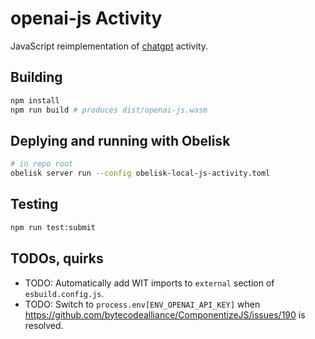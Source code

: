 # openai-js Activity

JavaScript reimplementation of [chatgpt](../chatgpt/) activity.

## Building
```sh
npm install
npm run build # produces dist/openai-js.wasm
```

## Deplying and running with Obelisk
```sh
# in repo root
obelisk server run --config obelisk-local-js-activity.toml
```

## Testing
```sh
npm run test:submit
```

## TODOs, quirks

* TODO: Automatically add  WIT imports to `external` section of `esbuild.config.js`.
* TODO: Switch to `process.env[ENV_OPENAI_API_KEY]` when https://github.com/bytecodealliance/ComponentizeJS/issues/190 is resolved.
